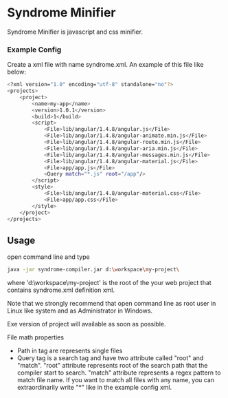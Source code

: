 # Syndrome Minifier

Syndrome Minifier is javascript and css minifier. 

### Example Config

Create a xml file with name syndrome.xml. An example of this file like below:

```sh
<?xml version="1.0" encoding="utf-8" standalone="no"?>
<projects>
    <project>
        <name>my-app</name>
        <version>1.0.1</version>
        <build>1</build>
        <script>
            <File>lib/angular/1.4.8/angular.js</File>
            <File>lib/angular/1.4.8/angular-animate.min.js</File>
            <File>lib/angular/1.4.8/angular-route.min.js</File>
            <File>lib/angular/1.4.8/angular-aria.min.js</File>
            <File>lib/angular/1.4.8/angular-messages.min.js</File>
            <File>lib/angular/1.4.8/angular-material.js</File>
            <File>app/app.js</File>
			<Query match="*.js" root="/app"/>
        </script>
		<style>
            <File>lib/angular/1.4.8/angular-material.css</File>
            <File>app/app.css</File>
		</style>
    </project>
</projects>
```

## Usage

open command line and type 
```sh
java -jar syndrome-compiler.jar d:\workspace\my-project\
```
where 'd:\workspace\my-project\' is the root of the your web project that contains syndrome.xml definition xml.

Note that we strongly recommend that open command line as root user in Linux like system and as Administrator in Windows.

Exe version of project will available as soon as possible. 

File math properties
- Path in <File> tag are represents single files
- Query tag is a search tag and have two attribute called "root" and "match". "root" attribute represents root of the search path that the compiler start to search. "match" attribute represents a regex pattern to match file name. If you want to match all files with any name, you can extraordinarily write "*" like in the example config xml.

